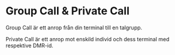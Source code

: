 # Group Call & Private Call

Group Call är ett anrop från din terminal till en talgrupp.

Private Call är ett anrop mot enskild individ och dess terminal med respektive DMR-id.
